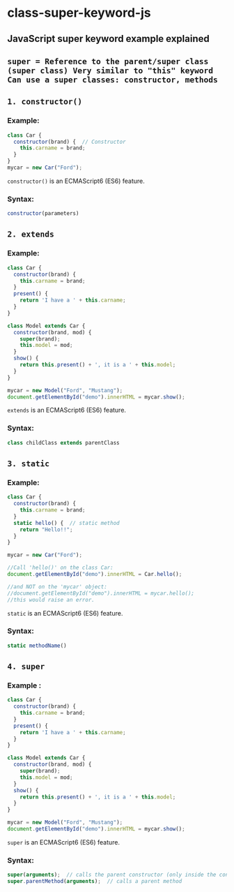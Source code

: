 # class-super-keyword-js
## JavaScript super keyword example explained 

## `super = Reference to the parent/super class (super class) Very similar to "this" keyword Can use a super classes: constructor, methods`

## `1. constructor()`
### Example:

```javascript 
class Car {
  constructor(brand) {  // Constructor
    this.carname = brand;
  }
}
mycar = new Car("Ford");
```
`constructor()` is an ECMAScript6 (ES6) feature.

### Syntax:
```javascript 
constructor(parameters)
```
## `2. extends`
### Example:
```javascript
class Car {
  constructor(brand) {
    this.carname = brand;
  }
  present() {
    return 'I have a ' + this.carname;
  }
}

class Model extends Car {
  constructor(brand, mod) {
    super(brand);
    this.model = mod;
  }
  show() {
    return this.present() + ', it is a ' + this.model;
  }
}

mycar = new Model("Ford", "Mustang");
document.getElementById("demo").innerHTML = mycar.show();
```
`extends` is an ECMAScript6 (ES6) feature.

### Syntax:
```javascript
class childClass extends parentClass
```
## `3. static`
### Example:
```javascript
class Car {
  constructor(brand) {
    this.carname = brand;
  }
  static hello() {  // static method
    return "Hello!!";
  }
}

mycar = new Car("Ford");

//Call 'hello()' on the class Car:
document.getElementById("demo").innerHTML = Car.hello();

//and NOT on the 'mycar' object:
//document.getElementById("demo").innerHTML = mycar.hello();
//this would raise an error.
```
`static` is an ECMAScript6 (ES6) feature.

### Syntax:
```javascript
static methodName()
```
## `4. super`
### Example :
```javascript
class Car {
  constructor(brand) {
    this.carname = brand;
  }
  present() {
    return 'I have a ' + this.carname;
  }
}

class Model extends Car {
  constructor(brand, mod) {
    super(brand);
    this.model = mod;
  }
  show() {
    return this.present() + ', it is a ' + this.model;
  }
}

mycar = new Model("Ford", "Mustang");
document.getElementById("demo").innerHTML = mycar.show();
```
`super` is an ECMAScript6 (ES6) feature.

### Syntax:
```javascript 
super(arguments);  // calls the parent constructor (only inside the constructor)
super.parentMethod(arguments);  // calls a parent method
```

